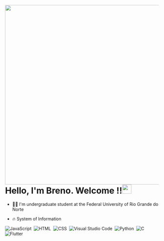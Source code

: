 <img align="right" height="590em" src="https://raw.githubusercontent.com/gist/BrenoPorfirio/22a7d9eb6ee630f170eb09c813d14a1d/raw/1bf8431792194b7eacaa422777f7422542ff06a8/githubcard.svg"/>

<h1 align="left">Hello, I'm Breno. Welcome !!<img src="https://raw.githubusercontent.com/kaueMarques/kaueMarques/master/hi.gif" height="30px"></h1>

- 👨‍💻 I'm undergraduate student at the Federal University of Rio Grande do Norte

- 🔥 System of Information

![JavaScript](https://img.shields.io/badge/-JavaScript-05122A?style=flat&logo=javascript)&nbsp;
![HTML](https://img.shields.io/badge/-HTML-05122A?style=flat&logo=HTML5)&nbsp;
![CSS](https://img.shields.io/badge/-CSS-05122A?style=flat&logo=CSS3&logoColor=1572B6)&nbsp;
![Visual Studio Code](https://img.shields.io/badge/-Visual%20Studio%20Code-05122A?style=flat&logo=visual-studio-code&logoColor=007ACC)&nbsp;
![Python](https://img.shields.io/badge/-Python-05122A?style=flat&logo=Python)&nbsp;
![C](https://img.shields.io/badge/-C-05122A?style=flat&logo=C)&nbsp;
![Flutter](https://img.shields.io/badge/-Flutter-05122A?style=flat&logo=Flutter)&nbsp;
